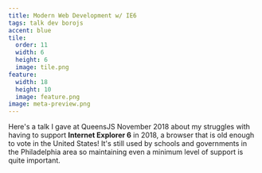 ```yaml
---
title: Modern Web Development w/ IE6
tags: talk dev borojs
accent: blue
tile:
  order: 11
  width: 6
  height: 6
  image: tile.png
feature:
  width: 18
  height: 10
  image: feature.png
image: meta-preview.png
---
```


Here's a talk I gave at QueensJS November 2018 about my struggles with having to support **Internet Explorer 6** in 2018, a browser that is old enough to vote in the United States! It's still used by schools and governments in the Philadelphia area so maintaining even a minimum level of support is quite important.

<script async class="speakerdeck-embed" data-id="a01f6d6764574986a413703a4c3a8ab4" data-ratio="1.33333333333333" src="//speakerdeck.com/assets/embed.js"></script>
